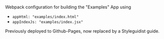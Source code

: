 Webpack configuration for building the "Examples" App using

- `appHtml: "examples/index.html"`
- `appIndexJs: "examples/index.jsx"`

Previously deployed to Github-Pages, now replaced by a Styleguidist guide.
